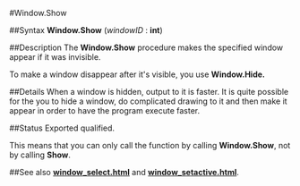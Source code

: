 
#Window.Show

##Syntax
**Window.Show** (_windowID_ : **int**)


##Description
The **Window.Show** procedure makes the specified window appear if it was invisible. 

To make a window disappear after it's visible, you use **Window.Hide.**


##Details
When a window is hidden, output to it is faster. It is quite possible for the you to hide a window, do complicated drawing to it and then make it appear in order to have the program execute faster.


##Status
Exported qualified.

This means that you can only call the function by calling **Window.Show**, not by calling **Show**.


##See also
**[window_select.html](Window.Select)** and **[window_setactive.html](Window.SetActive)**.



